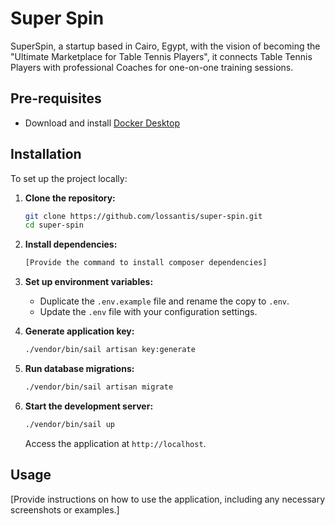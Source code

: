 
# Super Spin
SuperSpin, a startup based in Cairo, Egypt, with the vision of becoming the "Ultimate Marketplace for Table Tennis Players", it connects Table Tennis Players with professional Coaches for one-on-one training sessions.

## Pre-requisites
- Download and install [Docker Desktop](https://www.docker.com)

## Installation

To set up the project locally:

1. **Clone the repository:**
   ```bash
   git clone https://github.com/lossantis/super-spin.git
   cd super-spin
   ```

2. **Install dependencies:**
   ```bash
   [Provide the command to install composer dependencies]
   ```

3. **Set up environment variables:**
    - Duplicate the `.env.example` file and rename the copy to `.env`.
    - Update the `.env` file with your configuration settings.

4. **Generate application key:**
   ```bash
   ./vendor/bin/sail artisan key:generate
   ```

5. **Run database migrations:**
   ```bash
   ./vendor/bin/sail artisan migrate
   ```

6. **Start the development server:**
   ```bash
   ./vendor/bin/sail up
   ```
   Access the application at `http://localhost`.

## Usage

[Provide instructions on how to use the application, including any necessary screenshots or examples.]


